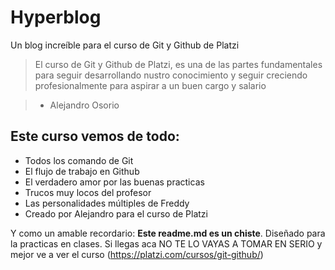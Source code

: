 # Hyperblog 
Un blog increíble para el curso de Git y Github de Platzi
> El curso de Git y Github de Platzi, es una de las partes fundamentales para seguir desarrollando nustro conocimiento y seguir creciendo profesionalmente para aspirar a un buen cargo y salario 

> - Alejandro Osorio

## Este curso vemos de todo:
* Todos los comando de Git
* El flujo de trabajo en Github
* El verdadero amor por las buenas practicas
* Trucos muy locos del profesor
* Las personalidades múltiples de Freddy
* Creado por Alejandro para el curso de Platzi

Y como un amable recordario: **Este readme.md es un chiste**. Diseñado para la practicas en clases. Si llegas aca NO TE LO VAYAS A TOMAR EN SERIO y mejor ve a ver el curso (https://platzi.com/cursos/git-github/)
